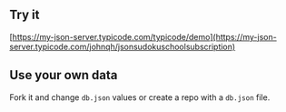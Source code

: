 ## Try it

[https://my-json-server.typicode.com/typicode/demo](https://my-json-server.typicode.com/johnqh/jsonsudokuschoolsubscription)

## Use your own data

Fork it and change `db.json` values or create a repo with a `db.json` file.
